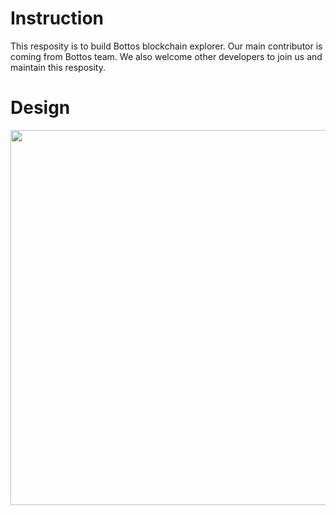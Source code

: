 # Instruction

  This resposity is to build Bottos blockchain explorer. Our main contributor is coming from Bottos team. We also welcome other developers to join us and maintain this resposity.

# Design

<div align="center">
<img src="https://github.com/bottos-project/BlockExplorer/blob/master/bottos-explorer.png" height="600" width="600" >
 </div>
